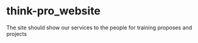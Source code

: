 # think-pro_website
The site should show our services to the people for training proposes and projects 
